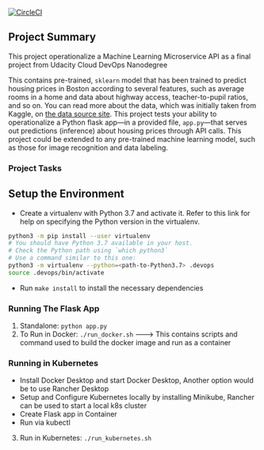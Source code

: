 [![CircleCI](https://dl.circleci.com/status-badge/img/gh/johnokwajebi/uda-k8s-mlapi/tree/main.svg?style=svg)](https://dl.circleci.com/status-badge/redirect/gh/johnokwajebi/uda-k8s-mlapi/tree/main)

## Project Summary

This project operationalize a Machine Learning Microservice API as a final project from Udacity Cloud DevOps Nanodegree

This contains pre-trained, `sklearn` model that has been trained to predict housing prices in Boston according to several features, such as average rooms in a home and data about highway access, teacher-to-pupil ratios, and so on. You can read more about the data, which was initially taken from Kaggle, on [the data source site](https://www.kaggle.com/c/boston-housing). This project tests your ability to operationalize a Python flask app—in a provided file, `app.py`—that serves out predictions (inference) about housing prices through API calls. This project could be extended to any pre-trained machine learning model, such as those for image recognition and data labeling.

### Project Tasks


## Setup the Environment

* Create a virtualenv with Python 3.7 and activate it. Refer to this link for help on specifying the Python version in the virtualenv. 
```bash
python3 -m pip install --user virtualenv
# You should have Python 3.7 available in your host. 
# Check the Python path using `which python3`
# Use a command similar to this one:
python3 -m virtualenv --python=<path-to-Python3.7> .devops
source .devops/bin/activate
```
* Run `make install` to install the necessary dependencies

### Running The Flask App

1. Standalone:  `python app.py`
2. To Run in Docker:  `./run_docker.sh` ---> This contains scripts and command used to build the docker image and run as a container


### Running in Kubernetes

* Install Docker Desktop and start Docker Desktop, Another option would be to use Rancher Desktop
* Setup and Configure Kubernetes locally by installing Minikube, Rancher can be used to start a local k8s cluster
* Create Flask app in Container
* Run via kubectl


3. Run in Kubernetes:  `./run_kubernetes.sh`
